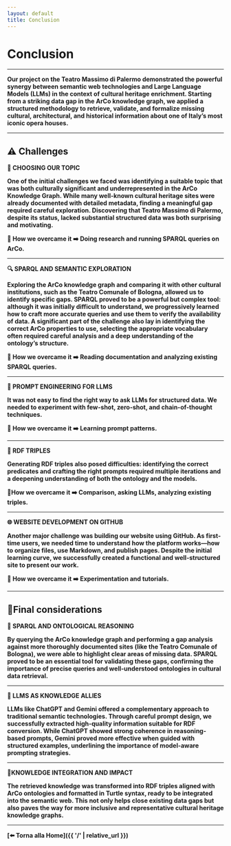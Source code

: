 ```yaml
---
layout: default
title: Conclusion
---
```


# <strong>Conclusion<strong>


---

Our project on the **Teatro Massimo di Palermo** demonstrated the powerful synergy between **semantic web technologies** and **Large Language Models (LLMs)** in the context of cultural heritage enrichment. 
Starting from a striking data gap in the **ArCo knowledge graph**, we applied a structured methodology to retrieve, validate, and formalize missing cultural, architectural, and historical information about one of Italy’s most iconic opera houses.

---

## ⚠️ Challenges 


**🧠 CHOOSING OUR TOPIC**

One of the initial challenges we faced was identifying a **suitable topic** that was both **culturally significant** and **underrepresented** in the ArCo Knowledge Graph.
While many well-known cultural heritage sites were already documented with detailed metadata, finding a meaningful gap required careful exploration. Discovering that 
Teatro Massimo di Palermo, despite its status, lacked substantial structured data was both surprising and motivating. 

**📌 How we overcame it** ➡️ Doing research and running SPARQL queries on ArCo.

---
**🔍 SPARQL AND SEMANTIC EXPLORATION**

Exploring the ArCo knowledge graph and comparing it with other cultural institutions, such as the Teatro Comunale of Bologna, allowed us to identify specific gaps. SPARQL
proved to be a powerful but **complex tool**: although it was initially difficult to understand, we progressively learned how to craft more accurate queries and use them to
verify the availability of data. A significant part of the challenge also lay in identifying the correct **ArCo properties** to use, selecting the appropriate vocabulary
often required careful analysis and a deep understanding of the ontology’s structure.

**📌 How we overcame it** ➡️ Reading documentation and analyzing existing SPARQL queries. 

---

**🧪 PROMPT ENGINEERING FOR LLMS**

It was not easy to find the right way to ask LLMs for structured data. We needed to experiment with **few-shot**, **zero-shot**, and **chain-of-thought** techniques.

**📌 How we overcame it** ➡️ Learning prompt patterns.

---
**🧩 RDF TRIPLES**

Generating **RDF triples** also posed difficulties: identifying the correct **predicates** and crafting the right **prompts** required multiple iterations and a deepening understanding of both the ontology and the models. 

**📌How we overcame it** ➡️ Comparison, asking LLMs, analyzing existing triples.

---

**🌐 WEBSITE DEVELOPMENT ON GITHUB**

Another major challenge was building our website using **GitHub**. As first-time users, we needed time to understand how the platform works—how to organize files, use
Markdown, and publish pages. Despite the initial learning curve, we successfully created a **functional** and **well-structured site** to present our work.

**📌 How we overcame it** ➡️ Experimentation and tutorials.

---

## 📍Final considerations 

**🔸 SPARQL AND ONTOLOGICAL REASONING**

By querying the ArCo knowledge graph and performing a gap analysis against more thoroughly documented sites (like the Teatro Comunale of Bologna), we were able to highlight
clear areas of **missing data**. SPARQL proved to be an essential tool for validating these gaps, confirming the importance of **precise queries** and **well-understood
ontologies** in cultural data retrieval.

---
**🔸 LLMS AS KNOWLEDGE ALLIES**

LLMs like **ChatGPT** and **Gemini** offered a complementary approach to traditional semantic technologies. Through careful **prompt design**, we successfully extracted
**high-quality information** suitable for **RDF conversion**. While ChatGPT showed strong coherence in reasoning-based prompts, Gemini proved more effective when guided
with structured examples, underlining the importance of model-aware prompting strategies.

---
**🔸KNOWLEDGE INTEGRATION AND IMPACT**

The retrieved knowledge was transformed into **RDF triples** aligned with ArCo ontologies and formatted in **Turtle syntax**, ready to be integrated into the semantic web. 
This not only helps close existing data gaps but also paves the way for more inclusive and representative cultural heritage knowledge graphs.



---

[⬅️ Torna alla Home]({{ '/' | relative_url }})
